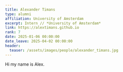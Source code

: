 ```yaml
---
title: Alexander Timans
type: alumni
affiliation: University of Amsterdam
excerpt: Intern // *University of Amsterdam*
link: https://alextimans.github.io
rank: 7
date: 2025-01-06 00:00:00
date_leave: 2025-04-02 00:00:00
header:
  teaser: /assets/images/people/alexander_timans.jpg
---
```


Hi my name is Alex.
